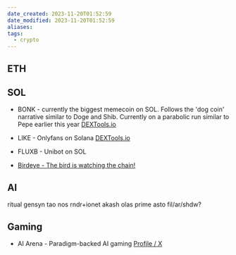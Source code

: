 ```yaml
---
date_created: 2023-11-20T01:52:59
date_modified: 2023-11-20T01:52:59
aliases: 
tags:
  - crypto
---
```

## ETH

## SOL

- BONK - currently the biggest memecoin on SOL.  Follows the 'dog coin' narrative similar to Doge and Shib.  Currently on a parabolic run similar to Pepe earlier this year
  [DEXTools.io](https://www.dextools.io/app/en/solana/pair-explorer/3ne4mWqdYuNiYrYZC9TrA3FcfuFdErghH97vNPbjicr1)

- LIKE - Onlyfans on Solana
  [DEXTools.io](https://www.dextools.io/app/en/solana/pair-explorer/GmaDNMWsTYWjaXVBjJTHNmCWAKU6cn5hhtWWYEZt4odo)

- FLUXB - Unibot on SOL
- [Birdeye - The bird is watching the chain!](https://birdeye.so/token/FLUXBmPhT3Fd1EDVFdg46YREqHBeNypn1h4EbnTzWERX?chain=solana)

## AI
ritual gensyn tao nos rndr+ionet akash olas prime asto fil/ar/shdw?

## Gaming

- AI Arena - Paradigm-backed AI gaming
  [Profile / X](https://twitter.com/aiarena_)
